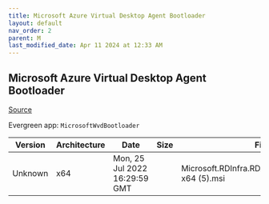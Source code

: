 ```yaml
---
title: Microsoft Azure Virtual Desktop Agent Bootloader
layout: default
nav_order: 2
parent: M
last_modified_date: Apr 11 2024 at 12:33 AM
---
```


## Microsoft Azure Virtual Desktop Agent Bootloader

[Source](https://docs.microsoft.com/en-us/azure/virtual-desktop/create-host-pools-powershell)

Evergreen app: `MicrosoftWvdBootloader`

| Version | Architecture | Date                          | Size | Filename                                                  | URI                                                                                                                                  |
| ------- | ------------ | ----------------------------- | ---- | --------------------------------------------------------- | ------------------------------------------------------------------------------------------------------------------------------------ |
| Unknown | x64          | Mon, 25 Jul 2022 16:29:59 GMT |      | Microsoft.RDInfra.RDAgentBootLoader.Installer-x64 (5).msi | [https://query.prod.cms.rt.microsoft.com/cms/api/am/binary/RWrxrH](https://query.prod.cms.rt.microsoft.com/cms/api/am/binary/RWrxrH) |
